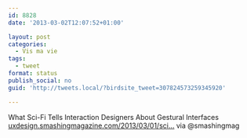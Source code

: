 ```yaml
---
id: 8828
date: '2013-03-02T12:07:52+01:00'

layout: post
categories:
  - Vis ma vie
tags:
  - tweet
format: status
publish_social: no
guid: 'http://tweets.local/?birdsite_tweet=307824573259345920'

---
```


What Sci-Fi Tells Interaction Designers About Gestural Interfaces [uxdesign.smashingmagazine.com/2013/03/01/sci…](http://uxdesign.smashingmagazine.com/2013/03/01/sci-fi-interaction-designers-gestural-interfaces/) via @smashingmag